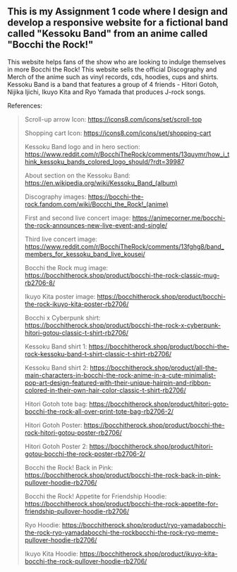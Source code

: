 ## This is my Assignment 1 code where I design and develop a responsive website for a fictional band called "Kessoku Band" from an anime called "Bocchi the Rock!"
This website helps fans of the show who are looking to indulge themselves in more Bocchi the Rock! This website sells the official Discography and Merch of the anime such as vinyl records, cds, hoodies, cups and shirts. Kessoku Band is a band that features a group of 4 friends - Hitori Gotoh, Nijika Ijichi, Ikuyo Kita and Ryo Yamada that produces J-rock songs.

References:

> Scroll-up arrow Icon: https://icons8.com/icons/set/scroll-top
> 
> Shopping cart Icon: https://icons8.com/icons/set/shopping-cart
>
> Kessoku Band logo and in hero section: https://www.reddit.com/r/BocchiTheRock/comments/13quymr/how_i_think_kessoku_bands_colored_logo_should/?rdt=39987
>
> About section on the Kessoku Band: https://en.wikipedia.org/wiki/Kessoku_Band_(album)
>
> Discography images: https://bocchi-the-rock.fandom.com/wiki/Bocchi_the_Rock!_(anime)
>
> First and second live concert image: https://animecorner.me/bocchi-the-rock-announces-new-live-event-and-single/
>
> Third live concert image: https://www.reddit.com/r/BocchiTheRock/comments/13fghg8/band_members_for_kessoku_band_live_kousei/
>
> Bocchi the Rock mug image: https://bocchitherock.shop/product/bocchi-the-rock-classic-mug-rb2706-8/
>
> Ikuyo Kita poster image: https://bocchitherock.shop/product/bocchi-the-rock-ikuyo-kita-poster-rb2706/
>
> Bocchi x Cyberpunk shirt: https://bocchitherock.shop/product/bocchi-the-rock-x-cyberpunk-hitori-gotou-classic-t-shirt-rb2706/
>
> Kessoku Band shirt 1: https://bocchitherock.shop/product/bocchi-the-rock-kessoku-band-t-shirt-classic-t-shirt-rb2706/
>
> Kessoku Band shirt 2: https://bocchitherock.shop/product/all-the-main-characters-in-bocchi-the-rock-anime-in-a-cute-minimalist-pop-art-design-featured-with-their-unique-hairpin-and-ribbon-colored-in-their-own-hair-color-classic-t-shirt-rb2706/
>
> Hitori Gotoh tote bag: https://bocchitherock.shop/product/hitori-goto-bocchi-the-rock-all-over-print-tote-bag-rb2706-2/
>
> Hitori Gotoh Poster: https://bocchitherock.shop/product/bocchi-the-rock-hitori-gotou-poster-rb2706/
>
> Hitori Gotoh Poster 2: https://bocchitherock.shop/product/hitori-gotou-bocchi-the-rock-poster-rb2706-2/
>
> Bocchi the Rock! Back in Pink: https://bocchitherock.shop/product/bocchi-the-rock-back-in-pink-pullover-hoodie-rb2706/
>
> Bocchi the Rock! Appetite for Friendship Hoodie: https://bocchitherock.shop/product/bocchi-the-rock-appetite-for-friendship-pullover-hoodie-rb2706/
>
> Ryo Hoodie: https://bocchitherock.shop/product/ryo-yamadabocchi-the-rock-ryo-yamadabocchi-the-rockbocchi-the-rock-ryo-meme-pullover-hoodie-rb2706/
>
> Ikuyo Kita Hoodie: https://bocchitherock.shop/product/ikuyo-kita-bocchi-the-rock-pullover-hoodie-rb2706/